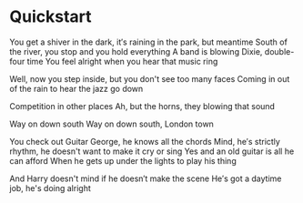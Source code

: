 # Quickstart

You get a shiver in the dark, it′s raining in the park, but meantime
South of the river, you stop and you hold everything
A band is blowing Dixie, double-four time
You feel alright when you hear that music ring

Well, now you step inside, but you don't see too many faces
Coming in out of the rain to hear the jazz go down

Competition in other places
Ah, but the horns, they blowing that sound

Way on down south
Way on down south, London town

You check out Guitar George, he knows all the chords
Mind, he′s strictly rhythm, he doesn't want to make it cry or sing
Yes and an old guitar is all he can afford
When he gets up under the lights to play his thing

And Harry doesn't mind if he doesn′t make the scene
He′s got a daytime job, he's doing alright